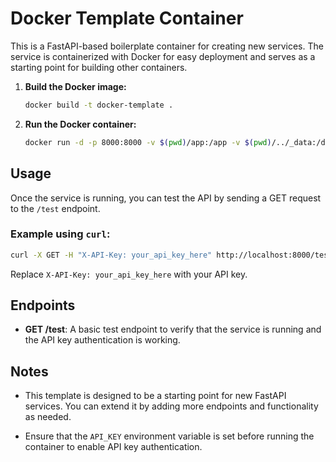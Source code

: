 # Docker Template Container

This is a FastAPI-based boilerplate container for creating new services. The service is containerized with Docker for easy deployment and serves as a starting point for building other containers.

1. **Build the Docker image:**
   ```bash
   docker build -t docker-template .
   ```

2. **Run the Docker container:**
   ```bash
   docker run -d -p 8000:8000 -v $(pwd)/app:/app -v $(pwd)/../_data:/data docker-template
   ```

## Usage

Once the service is running, you can test the API by sending a GET request to the `/test` endpoint.

### Example using `curl`:

```bash
curl -X GET -H "X-API-Key: your_api_key_here" http://localhost:8000/test
```

Replace `X-API-Key: your_api_key_here` with your API key.

## Endpoints

- **GET /test**: A basic test endpoint to verify that the service is running and the API key authentication is working.

## Notes

- This template is designed to be a starting point for new FastAPI services. You can extend it by adding more endpoints and functionality as needed.

- Ensure that the `API_KEY` environment variable is set before running the container to enable API key authentication.
